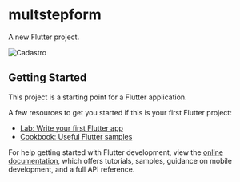 # multstepform

A new Flutter project.

![Cadastro](https://github.com/D1D1O/multstepform_flutter/assets/31021190/42da828b-bd11-4b1c-a811-b2b9e127514c)





## Getting Started

This project is a starting point for a Flutter application.

A few resources to get you started if this is your first Flutter project:

- [Lab: Write your first Flutter app](https://docs.flutter.dev/get-started/codelab)
- [Cookbook: Useful Flutter samples](https://docs.flutter.dev/cookbook)

For help getting started with Flutter development, view the
[online documentation](https://docs.flutter.dev/), which offers tutorials,
samples, guidance on mobile development, and a full API reference.

